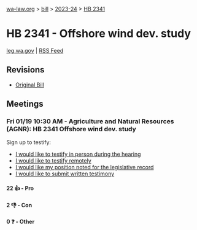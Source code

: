 [wa-law.org](/) > [bill](/bill/) > [2023-24](/bill/2023-24/) > [HB 2341](/bill/2023-24/hb/2341/)

# HB 2341 - Offshore wind dev. study
[leg.wa.gov](https://app.leg.wa.gov/billsummary?BillNumber=2341&Year=2023&Initiative=false) | [RSS Feed](./rss.xml)

## Revisions
* [Original Bill](1/)

## Meetings
### Fri 01/19 10:30 AM - Agriculture and Natural Resources (AGNR): HB 2341 Offshore wind dev. study
Sign up to testify:
* [I would like to testify in person during the hearing](https://app.leg.wa.gov/csi/Testifier/Add?chamber=House&mId=31630&aId=156999&caId=23286&tId=1)
* [I would like to testify remotely](https://app.leg.wa.gov/csi/Testifier/Add?chamber=House&mId=31630&aId=156999&caId=23286&tId=2)
* [I would like my position noted for the legislative record](https://app.leg.wa.gov/csi/Testifier/Add?chamber=House&mId=31630&aId=156999&caId=23286&tId=3)
* [I would like to submit written testimony](https://app.leg.wa.gov/csi/Testifier/Add?chamber=House&mId=31630&aId=156999&caId=23286&tId=4)

#### 22 👍 - Pro

#### 2 👎 - Con

#### 0 ❓ - Other
